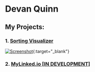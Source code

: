 # Devan Quinn

## My Projects:
### 1. <a href="https://eloquent-dubinsky-a90747.netlify.app/" target="_blank">Sorting Visualizer</a>
[![Screenshot](https://user-images.githubusercontent.com/62554326/110900653-178fae00-82d1-11eb-8605-41a0c566aef3.png "Sorting Visualizer Screenshot")](https://eloquent-dubinsky-a90747.netlify.app/){:target="_blank"}

### 2. [MyLinked.io [IN DEVELOPMENT]](https://mylinkedio.herokuapp.com/)


<!--
**DevanQuinn/DevanQuinn** is a ✨ _special_ ✨ repository because its `README.md` (this file) appears on your GitHub profile.

Here are some ideas to get you started:

- 🔭 I’m currently working on ...
- 🌱 I’m currently learning ...
- 👯 I’m looking to collaborate on ...
- 🤔 I’m looking for help with ...
- 💬 Ask me about ...
- 📫 How to reach me: ...
- 😄 Pronouns: ...
- ⚡ Fun fact: ...
-->
